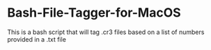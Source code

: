 # Bash-File-Tagger-for-MacOS
This is a bash script that will tag .cr3 files based on a list of numbers provided in a .txt file
